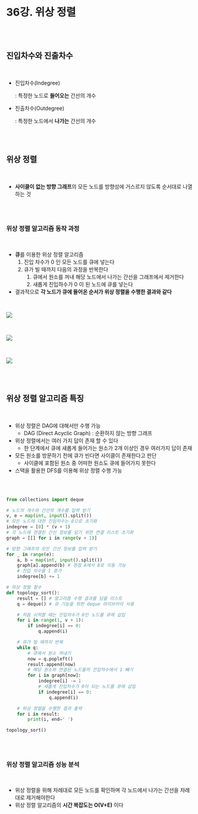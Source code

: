 # 36강. 위상 정렬

<br>

<br>

## 진입차수와 진출차수

<br>

- 진입차수(Indegree) 

  : 특정한 노드로 **들어오는** 간선의 개수

- 진출차수(Outdegree) 

  : 특정한 노드에서 **나가는** 간선의 개수

<br>

<br>

## 위상 정렬

<br>

- **사이클이 없는 방향 그래프**의 모든 노드를 방향성에 거스르지 않도록 순서대로 나열하는 것

<br>

<br>

### 위상 정렬 알고리즘 동작 과정

<br>

- **큐**를 이용한 위상 정렬 알고리즘
  1. 진입 차수가 0 인 모든 노드를 큐에 넣는다
  2. 큐가 빌 때까지 다음의 과정을 반복한다
     1. 큐에서 원소를 꺼내 해당 노드에서 나가는 간선을 그래프에서 제거한다
     2. 새롭게 진입하수가 0 이 된 노드에 큐를 넣는다
- 결과적으로 **각 노드가 큐에 들어온 순서가 위상 정렬을 수행한 결과와 같다**

<br>

![](C:\Users\user\Desktop\TIL\ALGORITHM\BAEKJOON\LECTURE\L36_위상정렬.assets\L36_1.PNG)

<br>

![](C:\Users\user\Desktop\TIL\ALGORITHM\BAEKJOON\LECTURE\L36_위상정렬.assets\L36_2.PNG)

<br>

![](C:\Users\user\Desktop\TIL\ALGORITHM\BAEKJOON\LECTURE\L36_위상정렬.assets\L36_3.PNG)

<br>

<br>

## 위상 정렬 알고리즘 특징

<br>

- 위상 정렬은 DAG에 대해서만 수행 가능
  - DAG (Direct Acyclic Graph) : 순환하지 않는 방향 그래프
- 위상 정렬에서는 여러 가지 답이 존재 할 수 있다
  - 한 단계에서 큐에 새롭게 들어가는 원소가 2개 이상인 경우 여러가지 답이 존재
- 모든 원소를 방문하기 전에 큐가 빈다면 사이클이 존재한다고 판단
  - 사이클에 포함된 원소 중 어떠한 원소도 큐에 들어가지 못한다
- 스택을 활용한 DFS를 이용해 위상 정렬 수행 가능

<br>

<br>

```python
from collections import deque

# 노드의 개수와 간선의 개수를 입력 받기
v, e = map(int, input().split())
# 모든 노드에 대한 진입차수는 0으로 초기화
indegree = [0] * (v + 1)
# 각 노드에 연결된 간선 정보를 담기 위한 연결 리스트 초기화
graph = [[] for i in range(v + 1)]

# 방향 그래프의 모든 간선 정보를 입력 받기
for _ in range(e):
    a, b = map(int, input().split())
    graph[a].append(b) # 정점 A에서 B로 이동 가능
    # 진입 차수를 1 증가
    indegree[b] += 1

# 위상 정렬 함수
def topology_sort():
    result = [] # 알고리즘 수행 결과를 담을 리스트
    q = deque() # 큐 기능을 위한 deque 라이브러리 사용

    # 처음 시작할 때는 진입차수가 0인 노드를 큐에 삽입
    for i in range(1, v + 1):
        if indegree[i] == 0:
            q.append(i)

    # 큐가 빌 때까지 반복
    while q:
        # 큐에서 원소 꺼내기
        now = q.popleft()
        result.append(now)
        # 해당 원소와 연결된 노드들의 진입차수에서 1 빼기
        for i in graph[now]:
            indegree[i] -= 1
            # 새롭게 진입차수가 0이 되는 노드를 큐에 삽입
            if indegree[i] == 0:
                q.append(i)

    # 위상 정렬을 수행한 결과 출력
    for i in result:
        print(i, end=' ')

topology_sort()
```

<br>

<br>

### 위상 정렬 알고리즘 성능 분석

<br>

- 위상 정렬을 위해 차례대로 모든 노드를 확인하며 각 노드에서 나가는 간선을 차례대로 제거해야한다
- 위상 정렬 알고리즘의 **시간 복잡도는 O(V+E)** 이다

<br>